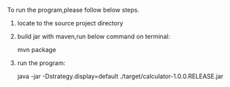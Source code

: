 To run the program,please follow below steps.

1. locate to the source project directory

2. build jar with maven,run below command on terminal:

    mvn package

3. run the program:

    java -jar -Dstrategy.display=default ./target/calculator-1.0.0.RELEASE.jar